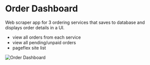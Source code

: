 # Order Dashboard
Web scraper app for 3 ordering services that saves to database and displays order details in a UI.

- view all orders from each service
- view all pending/unpaid orders
- pageflex site list

![Order Dashboard](https://github.com/telagraphic/order-dashboard/blob/master/design/order-dashboard.gif)
